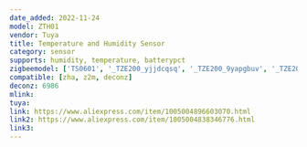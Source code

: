 ```yaml
---
date_added: 2022-11-24
model: ZTH01
vendor: Tuya
title: Temperature and Humidity Sensor
category: sensor
supports: humidity, temperature, batterypct
zigbeemodel: ['TS0601', '_TZE200_yjjdcqsq', '_TZE200_9yapgbuv', '_TZE200_utkemkbs']
compatible: [zha, z2m, deconz]
deconz: 6986
mlink: 
tuya: 
link: https://www.aliexpress.com/item/1005004896603070.html
link2: https://www.aliexpress.com/item/1005004838346776.html
link3: 
---
```

